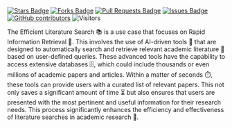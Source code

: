 <a href="https://github.com/drshahizan/SLR-FC/stargazers"><img src="https://img.shields.io/github/stars/drshahizan/SLR-FC" alt="Stars Badge"/></a>
<a href="https://github.com/drshahizan/SLR-FC/network/members"><img src="https://img.shields.io/github/forks/drshahizan/SLR-FC" alt="Forks Badge"/></a>
<a href="https://github.com/drshahizan/SLR-FC"><img src="https://img.shields.io/github/issues-pr/drshahizan/SLR-FC" alt="Pull Requests Badge"/></a>
<a href="https://github.com/drshahizan/SLR-FC/issues"><img src="https://img.shields.io/github/issues/drshahizan/SLR-FC" alt="Issues Badge"/></a>
<a href="https://github.com/drshahizan/SLR-FC/graphs/contributors"><img alt="GitHub contributors" src="https://img.shields.io/github/contributors/drshahizan/SLR-FC?color=2b9348"></a>
![Visitors](https://api.visitorbadge.io/api/visitors?path=https%3A%2F%2Fgithub.com%2Fdrshahizan%2FSLR-FC&labelColor=%23d9e3f0&countColor=%23697689&style=flat)


The Efficient Literature Search 📚 is a use case that focuses on Rapid Information Retrieval 🚀. This involves the use of AI-driven tools 🤖 that are designed to automatically search and retrieve relevant academic literature 📖 based on user-defined queries. These advanced tools have the capability to access extensive databases 🗄️, which could include thousands or even millions of academic papers and articles. Within a matter of seconds ⏱️, these tools can provide users with a curated list of relevant papers. This not only saves a significant amount of time ⏳ but also ensures that users are presented with the most pertinent and useful information for their research needs. This process significantly enhances the efficiency and effectiveness of literature searches in academic research 🔬.




